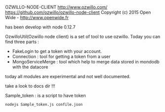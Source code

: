 
OZWILLO-NODE-CLIENT http://www.ozwillo.com/ 
https://github.com/ozwillo/ozwillo-node-client Copyright (c) 2015 Open Wide - http://www.openwide.fr


has been develop with node 0.12.7


OzwilloUtil(Ozwillo node client) is a set of tool to use ozwillo.
Today you can find three parts : 

- FakeLogin to get a token with your account.
- Connection : tool for getting a token from a user
- MongoServiceMerge : tool which help to merge data stored in mondodb with the datacore

today all modules are experimental and not well documented.

take a look to docs dir !!!

Sample_token : is a script to have token

`` nodejs Sample_token.js confile.json ``